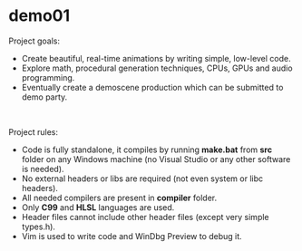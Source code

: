 # demo01

Project goals:<br />
* Create beautiful, real-time animations by writing simple, low-level code.
* Explore math, procedural generation techniques, CPUs, GPUs and audio programming.
* Eventually create a demoscene production which can be submitted to demo party.
<br />

Project rules:<br />
* Code is fully standalone, it compiles by running <b>make.bat</b> from <b>src</b> folder on any Windows machine (no Visual Studio or any other software is needed).
* No external headers or libs are required (not even system or libc headers).
* All needed compilers are present in <b>compiler</b> folder.
* Only <b>C99</b> and <b>HLSL</b> languages are used.
* Header files cannot include other header files (except very simple types.h).
* Vim is used to write code and WinDbg Preview to debug it.

